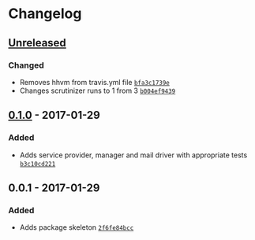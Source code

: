# Changelog

## [Unreleased]

### Changed
- Removes hhvm from travis.yml file [`bfa3c1739e`](https://github.com/coconutcraig/laravel-postmark/commit/bfa3c1739e) 
- Changes scrutinizer runs to 1 from 3 [`b004ef9439`](https://github.com/coconutcraig/laravel-postmark/commit/b004ef9439)

## [0.1.0] - 2017-01-29

### Added
- Adds service provider, manager and mail driver with appropriate tests [`b3c10cd221`](https://github.com/coconutcraig/laravel-postmark/commit/b3c10cd221) 

## 0.0.1 - 2017-01-29

### Added
- Adds package skeleton [`2f6fe84bcc`](https://github.com/coconutcraig/laravel-postmark/commit/2f6fe84bcc)

[Unreleased]: https://github.com/coconutcraig/laravel-postmark/compare/v0.1.0...HEAD
[0.1.0]: https://github.com/coconutcraig/laravel-postmark/compare/v0.0.1...v0.1.0